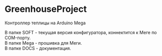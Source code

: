 # GreenhouseProject
<p>
Контроллер теплицы на Arduino Mega
<p>
В папке SOFT - текущая версия конфигуратора, коннектится к Меге по COM-порту.
<br/>В папке Mega - прошивка для Меги.
<br/>В папке DOCS - документация.
